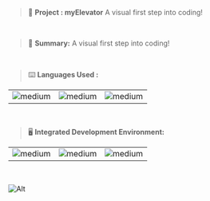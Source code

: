 > 🚧 **Project : myElevator**
> A visual first step into coding!

<br>

> 📝 **Summary:**
>  A visual first step into coding!

<br>

> ⌨️ **Languages Used :**

<table>
  <tr>
    <td><img alt="medium" src="https://img.shields.io/badge/Shell_Script-121011?style=for-the-badge&logo=gnu-bash&logoColor=white"></td>
    <td><img alt="medium" src="https://img.shields.io/badge/Python-3776AB?style=for-the-badge&logo=python&logoColor=white"></td>
    <td><img alt="medium" src="https://img.shields.io/badge/MySQL-00000F?style=for-the-badge&logo=mysql&logoColor=white"></td>
  </tr>
</table>

<br>

> 🖥️ **Integrated Development Environment:**

<table>
  <tr>
<td><img alt="medium" src="https://img.shields.io/badge/Windows-0078D6?style=for-the-badge&logo=windows&logoColor=white"></td>
<td><img alt="medium" src="https://img.shields.io/badge/Visual_Studio_Code-0078D4?style=for-the-badge&logo=visual%20studio%20code&logoColor=white"></td>
<td><img alt="medium" src="https://img.shields.io/badge/Google_chrome-4285F4?style=for-the-badge&logo=Google-chrome&logoColor=white"></td>
  </tr>
</table>

<br>

![Alt](https://repobeats.axiom.co/api/embed/91ac37b53e43b84fc8bee59df74f32cb4c53c465.svg "Repobeats analytics image")

<br>
